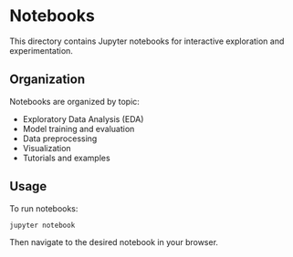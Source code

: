 # Notebooks

This directory contains Jupyter notebooks for interactive exploration and experimentation.

## Organization

Notebooks are organized by topic:
- Exploratory Data Analysis (EDA)
- Model training and evaluation
- Data preprocessing
- Visualization
- Tutorials and examples

## Usage

To run notebooks:
```bash
jupyter notebook
```

Then navigate to the desired notebook in your browser.
